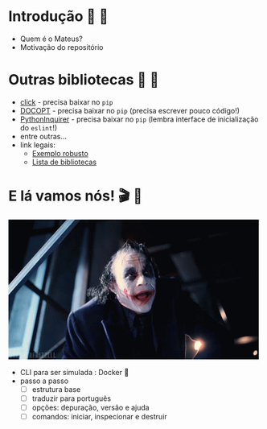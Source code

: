 <!-- "Slide" da palestra apresentada na Python Floripa em 25 de setembro de 2021. Código usado como exemplo no arquivo "palestra.py" -->

# Introdução :eyes: :green_heart:

- Quem é o Mateus?
- Motivação do repositório

# Outras bibliotecas :memo: :book:
- [click](https://github.com/pallets/click/) - precisa baixar no `pip`
- [DOCOPT](https://github.com/docopt/docopt) - precisa baixar no `pip` (precisa escrever pouco código!)
- [PythonInquirer](https://github.com/CITGuru/PyInquirer) - precisa baixar no `pip` (lembra interface de inicialização do `eslint`!)
- entre outras...
- link legais:
	* [Exemplo robusto](https://codeburst.io/building-beautiful-command-line-interfaces-with-python-26c7e1bb54df)
	* [Lista de bibliotecas](https://python-guide-pt-br.readthedocs.io/pt_BR/latest/scenarios/cli.html)


# E lá vamos nós! :clapper: :see_no_evil:

![Coringa dizendo "E lá vamos nós!"](img/joker-the-dark-knight.gif 'Coringa dizendo "E lá vamos nós!"')

- CLI para ser simulada : Docker :whale:
- passo a passo
	* [ ] estrutura base
	* [ ] traduzir para português
	* [ ] opções: depuração, versão e ajuda
	* [ ] comandos: iniciar, inspecionar e destruir